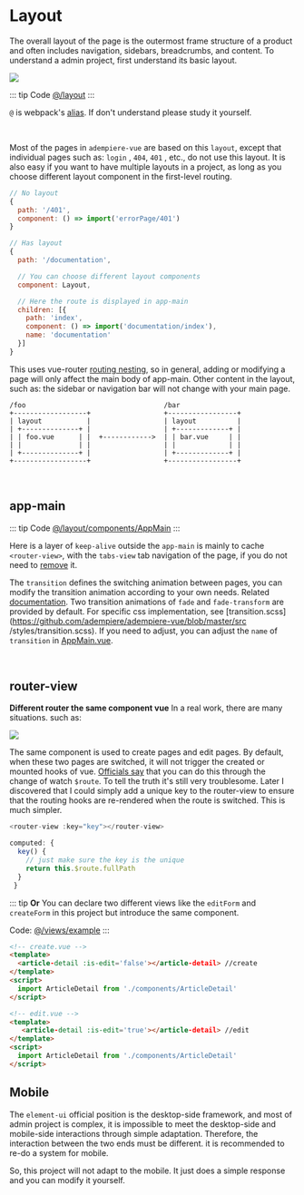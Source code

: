 # Layout

The overall layout of the page is the outermost frame structure of a product and often includes navigation, sidebars, breadcrumbs, and content. To understand a admin project, first understand its basic layout.

![](https://adempiere-vue.gitee.io/gitee-cdn/adempiere-vue-site/7066d74f-12c5-47d6-b6ad-f22b43fec917.png)

::: tip Code
[@/layout](https://github.com/adempiere/adempiere-vue/tree/master/src/layout)
:::

`@` is webpack's [alias](https://webpack.js.org/configuration/resolve/#resolve-alias). If don't understand please study it yourself.

<br>

Most of the pages in `adempiere-vue` are based on this `layout`, except that individual pages such as: `login` , `404`, `401` , etc., do not use this layout. It is also easy if you want to have multiple layouts in a project, as long as you choose different layout component in the first-level routing.

```js
// No layout
{
  path: '/401',
  component: () => import('errorPage/401')
}

// Has layout
{
  path: '/documentation',

  // You can choose different layout components
  component: Layout,

  // Here the route is displayed in app-main
  children: [{
    path: 'index',
    component: () => import('documentation/index'),
    name: 'documentation'
  }]
}
```

This uses vue-router [routing nesting](https://router.vuejs.org/guide/essentials/nested-routes.html), so in general, adding or modifying a page will only affect the main body of app-main. Other content in the layout, such as: the sidebar or navigation bar will not change with your main page.

```
/foo                                  /bar
+------------------+                  +-----------------+
| layout           |                  | layout          |
| +--------------+ |                  | +-------------+ |
| | foo.vue      | |  +------------>  | | bar.vue     | |
| |              | |                  | |             | |
| +--------------+ |                  | +-------------+ |
+------------------+                  +-----------------+
```

<br>

## app-main

::: tip Code
[@/layout/components/AppMain](https://github.com/adempiere/adempiere-vue/blob/master/src/layout/components/AppMain.vue)
:::

Here is a layer of `keep-alive` outside the `app-main` is mainly to cache `<router-view>`, with the `tabs-view` tab navigation of the page, if you do not need to [remove](tags-view.md) it.

The `transition` defines the switching animation between pages, you can modify the transition animation according to your own needs. Related [documentation](https://vuejs.org/v2/guide/transitions.html).
Two transition animations of `fade` and `fade-transform` are provided by default. For specific css implementation, see [transition.scss](https://github.com/adempiere/adempiere-vue/blob/master/src /styles/transition.scss). If you need to adjust, you can adjust the `name` of `transition` in [AppMain.vue](https://github.com/adempiere/adempiere-vue/blob/master/src/layout/components/AppMain.vue).

<br>

## router-view

**Different router the same component vue** In a real work, there are many situations. such as:

![](https://adempiere-vue.gitee.io/gitee-cdn/adempiere-vue-site/ac5047c9-cb75-4415-89e3-9386c42f3ef9.jpeg)

The same component is used to create pages and edit pages. By default, when these two pages are switched, it will not trigger the created or mounted hooks of vue. [Officials say](https://router.vuejs.org/guide/advanced/data-fetching.html#data-fetching) that you can do this through the change of watch `$route`. To tell the truth it's still very troublesome. Later I discovered that I could simply add a unique key to the router-view to ensure that the routing hooks are re-rendered when the route is switched. This is much simpler.

```js
<router-view :key="key"></router-view>

computed: {
  key() {
    // just make sure the key is the unique
    return this.$route.fullPath
  }
 }
```

::: tip
**Or** You can declare two different views like the `editForm` and `createForm` in this project but introduce the same component.

Code: [@/views/example](https://github.com/adempiere/adempiere-vue/tree/master/src/views/example)
:::

```html
<!-- create.vue -->
<template>
  <article-detail :is-edit='false'></article-detail> //create
</template>
<script>
  import ArticleDetail from './components/ArticleDetail'
</script>

<!-- edit.vue -->
<template>
   <article-detail :is-edit='true'></article-detail> //edit
</template>
<script>
  import ArticleDetail from './components/ArticleDetail'
</script>
```

## Mobile

The `element-ui` official position is the desktop-side framework, and most of admin project is complex, it is impossible to meet the desktop-side and mobile-side interactions through simple adaptation. Therefore, the interaction between the two ends must be different. it is recommended to re-do a system for mobile.

So, this project will not adapt to the mobile. It just does a simple response and you can modify it yourself.

